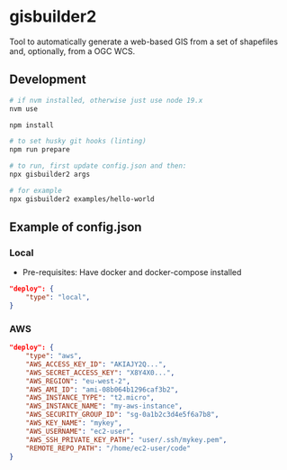 # gisbuilder2

Tool to automatically generate a web-based GIS from a set of shapefiles and, optionally, from a OGC WCS.

## Development

```bash
# if nvm installed, otherwise just use node 19.x
nvm use

npm install

# to set husky git hooks (linting)
npm run prepare

# to run, first update config.json and then:
npx gisbuilder2 args

# for example
npx gisbuilder2 examples/hello-world
```

## Example of config.json

### Local

- Pre-requisites:
Have docker and docker-compose installed

```json
"deploy": {
    "type": "local",
}
```

### AWS

```json
"deploy": {
    "type": "aws",
    "AWS_ACCESS_KEY_ID": "AKIAJY2Q...",
    "AWS_SECRET_ACCESS_KEY": "X8Y4X0...",
    "AWS_REGION": "eu-west-2",
    "AWS_AMI_ID": "ami-08b064b1296caf3b2",
    "AWS_INSTANCE_TYPE": "t2.micro",
    "AWS_INSTANCE_NAME": "my-aws-instance",
    "AWS_SECURITY_GROUP_ID": "sg-0a1b2c3d4e5f6a7b8",
    "AWS_KEY_NAME": "mykey",
    "AWS_USERNAME": "ec2-user",
    "AWS_SSH_PRIVATE_KEY_PATH": "user/.ssh/mykey.pem",
    "REMOTE_REPO_PATH": "/home/ec2-user/code"
}
```
